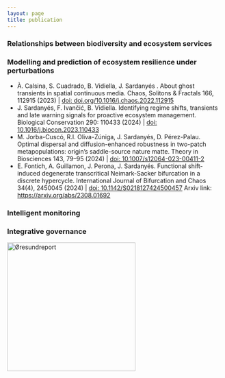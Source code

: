 ```yaml
--- 
layout: page
title: publication
---
```


<h3 id="WP1"> Relationships between biodiversity and ecosystem services </h3>

<h3 id="WP2"> Modelling and prediction of ecosystem resilience under perturbations </h3>

* À. Calsina, S. Cuadrado, B. Vidiella, J. Sardanyés . About ghost transients in spatial continuous media. Chaos, Solitons & Fractals 166, 112915 (2023)  | <a href="https://doi.org/10.1016/j.chaos.2022.112915" target="_blank">doi: doi.org/10.1016/j.chaos.2022.112915</a>
* J. Sardanyés, F. Ivančić, B. Vidiella. Identifying regime shifts, transients and late warning signals for proactive ecosystem management. Biological Conservation 290: 110433 (2024)  |  <a href="https://doi.org/10.1016/j.biocon.2023.110433" target="_blank">doi: 10.1016/j.biocon.2023.110433</a> 
* M. Jorba-Cuscó, R.I. Oliva-Zúniga, J. Sardanyés, D. Pérez-Palau. Optimal dispersal and diffusion-enhanced robustness in two-patch metapopulations: origin’s saddle-source nature matte. Theory in Biosciences 143, 79–95 (2024)  | <a href="https://doi.org/10.1007/s12064-023-00411-2" target="_blank">doi: 10.1007/s12064-023-00411-2</a>
* E. Fontich, A. Guillamon, J. Perona, J. Sardanyés. Functional shift-induced degenerate transcritical Neimark-Sacker bifurcation in a discrete hypercycle. International Journal of Bifurcation and Chaos 34(4), 2450045 (2024)  | <a href="https://doi.org/10.1142/S0218127424500457" target="_blank">doi: 10.1142/S0218127424500457</a> Arxiv link: <a href="https://arxiv.org/abs/2308.016927" target="_blank">https://arxiv.org/abs/2308.01692</a>


<h3 id="WP3"> Intelligent monitoring </h3>

<h3 id="WP4"> Integrative governance </h3>
<div class="grid-container">
    <div class="grid-item">
      <a href="https://findit.dtu.dk/en/catalog/63ce9f15357bfc1dda9e7f50" target="_blank">
        <img src="{{ '/assets/Øresundreport2023.png' | relative_url }}" alt="Øresundreport" style="width: 300px; height: auto;" >
      </a>
    </div>
 </div>


